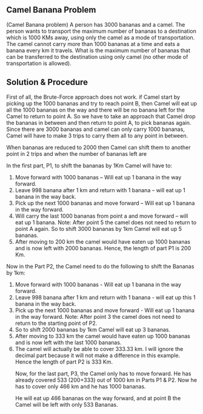 <h2>Camel Banana Problem</h2>
<p>(Camel Banana problem) A person has 3000 bananas and a camel. The person wants to transport the maximum number of bananas to a destination which is 1000 KMs away, using only the camel as a mode of transportation. The camel cannot carry more than 1000 bananas at a time and eats a banana every km it travels. What is the maximum number of bananas that can be transferred to the destination using only camel (no other mode of transportation is allowed).</p>

<h2>Solution & Procedure</h2>
<p>First of all, the Brute-Force approach does not work. if Camel start by picking up the 1000 bananas and try to reach point B, then Camel will eat up all the 1000 bananas on the way and there will be no banana left for the Camel to return to point A. So we have to take an approach that Camel drop the bananas in between and then return to point A, to pick bananas again. Since there are 3000 bananas and camel can only carry 1000 bananas, Camel will have to make 3 trips to carry them all to any point in between.
  
<p>When bananas are reduced to 2000 then Camel can shift them to another point in 2 trips and when the number of bananas left are</p>

<p>In the first part, P1, to shift the bananas by 1Km Camel will have to:</p>

<ol>
  <li>Move forward with 1000 bananas – Will eat up 1 banana in the way forward.</li>
  <li>Leave 998 banana after 1 km and return with 1 banana – will eat up 1 banana in the way back.</li>
  <li>Pick up the next 1000 bananas and move forward – Will eat up 1 banana in the way forward.</li>
  <li>Will carry the last 1000 bananas from point a and move forward – will eat up 1 banana. Note: After point 5 the camel does not need to return to point A again. So to shift 3000 bananas by 1km Camel will eat up 5 bananas.</li>
  <li>After moving to 200 km the camel would have eaten up 1000 bananas and is now left with 2000 bananas. Hence, the length of part P1 is 200 Km.</li></ol>

<p>Now in the Part P2, the Camel need to do the following to shift the Bananas by 1km:</p>

<ol>
  <li>Move forward with 1000 bananas - Will eat up 1 banana in the way forward.</li>
  <li>Leave 998 banana after 1 km and return with 1 banana - will eat up this 1 banana in the way back.</li>
  <li>Pick up the next 1000 bananas and move forward - Will eat up 1 banana in the way forward. Note: After point 3 the camel does not need to return to the starting point of P2.</li>
  <li>So to shift 2000 bananas by 1km Camel will eat up 3 bananas.</li>
  <li>After moving to 333 km the camel would have eaten up 1000 bananas and is now left with the last 1000 bananas.</li>
  <li>The camel will actually be able to cover 333.33 km. I will ignore the decimal part because it will not make a difference in this example. Hence the length of part P2 is 333 Km.</li>

<p> Now, for the last part, P3, the Camel only has to move forward. He has already covered 533 (200+333) out of 1000 km in Parts P1 & P2. Now he has to cover only 466 km and he has 1000 bananas.</p>

<p>He will eat up 466 bananas on the way forward, and at point B the Camel will be left with only 533 Bananas.</p>

